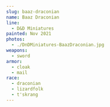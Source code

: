 ```yaml
---
slug: baaz-draconian
name: Baaz Draconian
line:
  - D&D Miniatures
painted: Nov 2021
photos:
  - ./DnDMiniatures-BaazDraconian.jpg
weapons:
  - sword
armor:
  - cloak
  - mail
race:
  - draconian
  - lizardfolk
  - t'skrang
---
```

